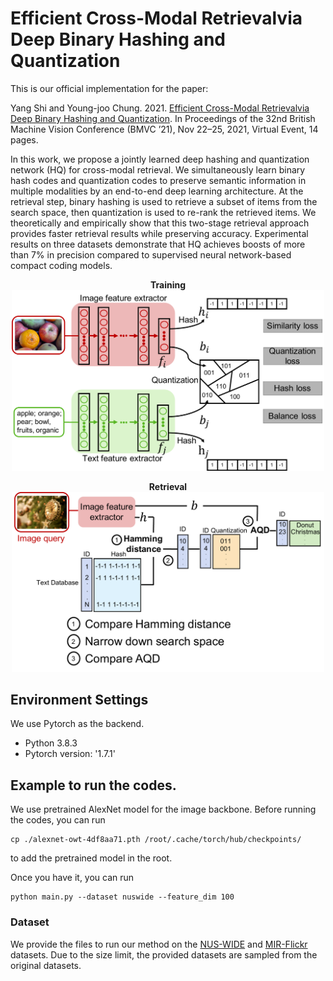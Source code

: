 # Efficient Cross-Modal Retrievalvia Deep Binary Hashing and Quantization

This is our official implementation for the paper:

Yang Shi and Young-joo Chung. 2021. <a href="https://www.bmvc2021-virtualconference.com/assets/papers/1202.pdf">Efficient Cross-Modal Retrievalvia Deep Binary Hashing and Quantization</a>. In Proceedings of the 32nd British Machine Vision Conference (BMVC ’21), Nov 22–25, 2021, Virtual Event, 14 pages.


In this work, we propose a jointly learned deep hashing and quantization network (HQ) for cross-modal retrieval. We simultaneously learn binary hash codes and quantization codes to preserve semantic information in multiple modalities by an end-to-end deep learning architecture. At the retrieval step, binary hashing is used to retrieve a subset of items from the search space, then quantization is used to re-rank the retrieved items. We theoretically and empirically show that this two-stage retrieval approach provides faster retrieval results while preserving accuracy. Experimental results on three datasets demonstrate that HQ achieves boosts of more than 7% in precision compared to supervised neural network-based compact coding models.

<p align="center">
   <b>Training</b><br>
<img src="training.pdf" width="500">
 </p>
 

<p align="center">
  <b>Retrieval</b><br>
  <img src="retrieval.pdf" width="500">
</p>


## Environment Settings
We use Pytorch as the backend.
- Python 3.8.3
- Pytorch version:  '1.7.1'

## Example to run the codes.
We use pretrained AlexNet model for the image backbone. Before running the codes, you can run 

```
cp ./alexnet-owt-4df8aa71.pth /root/.cache/torch/hub/checkpoints/
```

to add the pretrained model in the root.

Once you have it, you can run

```
python main.py --dataset nuswide --feature_dim 100
```


### Dataset
We provide the files to run our method on the <a href="https://lms.comp.nus.edu.sg/wp-content/uploads/2019/research/nuswide/NUS-WIDE.html">NUS-WIDE</a> and  <a href="https://press.liacs.nl/researchdownloads/">MIR-Flickr</a> datasets. Due to the size limit, the provided datasets are sampled from the original datasets.


